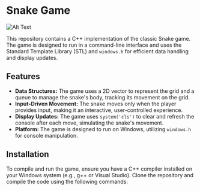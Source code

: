 # Snake Game
![Alt Text](https://s1.ezgif.com/tmp/ezgif-1-347e95081b.gif)

This repository contains a C++ implementation of the classic Snake game. The game is designed to run in a command-line interface and uses the Standard Template Library (STL) and `windows.h` for efficient data handling and display updates.

## Features

- **Data Structures:** The game uses a 2D vector to represent the grid and a queue to manage the snake's body, tracking its movement on the grid.
- **Input-Driven Movement:** The snake moves only when the player provides input, making it an interactive, user-controlled experience.
- **Display Updates:** The game uses `system('cls')` to clear and refresh the console after each move, simulating the snake's movement.
- **Platform:** The game is designed to run on Windows, utilizing `windows.h` for console manipulation.

## Installation

To compile and run the game, ensure you have a C++ compiler installed on your Windows system (e.g., g++ or Visual Studio). Clone the repository and compile the code using the following commands:

